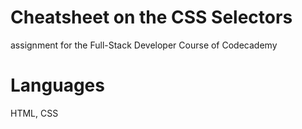 # Cheatsheet on the CSS Selectors
assignment for the Full-Stack Developer Course of Codecademy

# Languages

HTML, CSS
